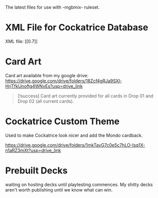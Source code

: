 
The latest files for use with -mgbmix- ruleset.

# XML File for Cockatrice Database

XML file: [[0.7]]

# Card Art

Card art available from my google drive: https://drive.google.com/drive/folders/18Zcf4gRJa9SXl-HrjTfkUnoftg4WNvEs?usp=drive_link  

> [!success] Card art currently provided for all cards in Drop 01 and Drop 02 (all current cards).

# Cockatrice Custom Theme
Used to make Cockatrice look nicer and add the Mondo cardback.  

https://drive.google.com/drive/folders/1mkTavG7c0e5c7hLO-Isq1X-n1aRZ3mXt?usp=drive_link  


# Prebuilt Decks

waiting on hosting decks until playtesting commences. My shitty decks aren't worth publishing until we know what can win.  